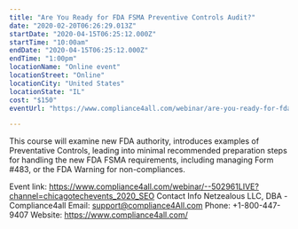 ```yaml
---
title: "Are You Ready for FDA FSMA Preventive Controls Audit?"
date: "2020-02-20T06:26:29.013Z"
startDate: "2020-04-15T06:25:12.000Z"
startTime: "10:00am"
endDate: "2020-04-15T06:25:12.000Z"
endTime: "1:00pm"
locationName: "Online event"
locationStreet: "Online"
locationCity: "United States"
locationState: "IL"
cost: "$150"
eventUrl: "https://www.compliance4all.com/webinar/are-you-ready-for-fda-fsma-preventive-controls-audit--502961LIVE"

---
```


This course will examine new FDA authority, introduces examples of Preventative Controls, leading into minimal recommended preparation steps for handling the new FDA FSMA requirements, including managing Form #483, or the FDA Warning for non-compliances.

Event link:
https://www.compliance4all.com/webinar/--502961LIVE?channel=chicagotechevents_2020_SEO
Contact Info
Netzealous LLC, DBA -Compliance4all
Email: support@compliance4All.com
Phone: +1-800-447-9407
Website: https://www.compliance4all.com/


